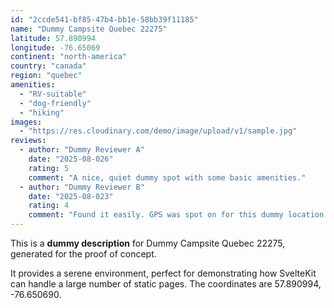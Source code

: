 ```yaml
---
id: "2ccde541-bf85-47b4-bb1e-58bb39f11185"
name: "Dummy Campsite Quebec 22275"
latitude: 57.890994
longitude: -76.65069
continent: "north-america"
country: "canada"
region: "quebec"
amenities:
  - "RV-suitable"
  - "dog-friendly"
  - "hiking"
images:
  - "https://res.cloudinary.com/demo/image/upload/v1/sample.jpg"
reviews:
  - author: "Dummy Reviewer A"
    date: "2025-08-026"
    rating: 5
    comment: "A nice, quiet dummy spot with some basic amenities."
  - author: "Dummy Reviewer B"
    date: "2025-08-023"
    rating: 4
    comment: "Found it easily. GPS was spot on for this dummy location."
---
```


This is a **dummy description** for Dummy Campsite Quebec 22275, generated for the proof of concept.

It provides a serene environment, perfect for demonstrating how SvelteKit can handle a large number of static pages. The coordinates are 57.890994, -76.650690.
